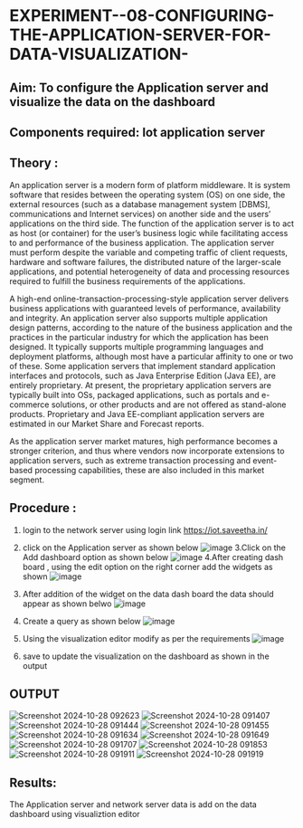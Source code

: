 # EXPERIMENT--08-CONFIGURING-THE-APPLICATION-SERVER-FOR-DATA-VISUALIZATION-
 
## Aim: To  configure  the Application server and visualize the data on the dashboard 
## Components required: Iot application server 
## Theory :
 An application server is a modern form of platform middleware. It is system software that resides between the operating system (OS) on one side, the external resources (such as a database management system [DBMS], communications and Internet services) on another side and the users’ applications on the third side. The function of the application server is to act as host (or container) for the user’s business logic while facilitating access to and performance of the business application. The application server must perform despite the variable and competing traffic of client requests, hardware and software failures, the distributed nature of the larger-scale applications, and potential heterogeneity of data and processing resources required to fulfill the business requirements of the applications.

A high-end online-transaction-processing-style application server delivers business applications with guaranteed levels of performance, availability and integrity. An application server also supports multiple application design patterns, according to the nature of the business application and the practices in the particular industry for which the application has been designed. It typically supports multiple programming languages and deployment platforms, although most have a particular affinity to one or two of these. Some application servers that implement standard application interfaces and protocols, such as Java Enterprise Edition (Java EE), are entirely proprietary. At present, the proprietary application servers are typically built into OSs, packaged applications, such as portals and e-commerce solutions, or other products and are not offered as stand-alone products. Proprietary and Java EE-compliant application servers are estimated in our Market Share and Forecast reports.

As the application server market matures, high performance becomes a stronger criterion, and thus where vendors now incorporate extensions to application servers, such as extreme transaction processing and event-based processing capabilities, these are also included in this market segment.
## Procedure :

 1. login to the network server using login link  https://iot.saveetha.in/
 2.  click on the Application server as shown below 
 ![image](https://github.com/vasanthkumarch/EXPERIMENT-07-CONFIGURING-NETWORK-SERVER-FOR-CONNECTING-GATEWAY-AND-END-NODE-/assets/36288975/47c2e08d-6598-4437-8b07-f213d6f3b8ac)
 3.Click on the Add dashboard option as shown below 
 ![image](https://github.com/vasanthkumarch/EXPERIMENT--08-CONFIGURING-THE-APPLICATION-SERVER-FOR-DATA-VISUALIZATION-/assets/36288975/8006c218-4cfd-48b8-b0f1-34fd29f0a181)
 4.After creating dash board , using the edit option on the right corner  add the widgets as shown 
 ![image](https://github.com/vasanthkumarch/EXPERIMENT--08-CONFIGURING-THE-APPLICATION-SERVER-FOR-DATA-VISUALIZATION-/assets/36288975/16621142-3281-4164-9927-65bf4e1ea13d)

5. After addition of the widget on the data dash board the data should appear as shown belwo 
 ![image](https://github.com/vasanthkumarch/EXPERIMENT--08-CONFIGURING-THE-APPLICATION-SERVER-FOR-DATA-VISUALIZATION-/assets/36288975/f9f02c5b-ae17-436f-be3a-17c5e66d63a0)
6. Create a query as shown below 
 ![image](https://github.com/vasanthkumarch/EXPERIMENT--08-CONFIGURING-THE-APPLICATION-SERVER-FOR-DATA-VISUALIZATION-/assets/36288975/ceead64a-e6a1-403d-864e-2526f8b39930)
7. Using the visualization editor modify as per the requirements 
 ![image](https://github.com/vasanthkumarch/EXPERIMENT--08-CONFIGURING-THE-APPLICATION-SERVER-FOR-DATA-VISUALIZATION-/assets/36288975/4becc339-c77e-4568-9b79-aeaed3734169)
8. save to update the visualization on the dashboard as shown in the output 


## OUTPUT 
 ![Screenshot 2024-10-28 092623](https://github.com/user-attachments/assets/0df293f6-5e07-4931-bf99-56cfde71a603)
![Screenshot 2024-10-28 091407](https://github.com/user-attachments/assets/a93bc9a3-93b4-4e55-b31b-36a6fdc1d7b8)
![Screenshot 2024-10-28 091444](https://github.com/user-attachments/assets/182b4104-bd6c-4de4-b6bd-5f68acb0819b)
![Screenshot 2024-10-28 091455](https://github.com/user-attachments/assets/4dad32e6-8723-4e22-bf46-43715dc1da95)
![Screenshot 2024-10-28 091634](https://github.com/user-attachments/assets/021a3464-71fc-467d-8c98-af10287d2b69)
![Screenshot 2024-10-28 091649](https://github.com/user-attachments/assets/a36046b0-f243-4a14-bcf5-9e3c3bdc1a83)
![Screenshot 2024-10-28 091707](https://github.com/user-attachments/assets/6d74b0f3-ca4c-4848-b754-37473408c7ed)
![Screenshot 2024-10-28 091853](https://github.com/user-attachments/assets/6ac160bf-a950-4d67-9354-183a36189e55)
![Screenshot 2024-10-28 091911](https://github.com/user-attachments/assets/7cf28755-acf6-4fa4-bee0-a6e8de18bd28)
![Screenshot 2024-10-28 091919](https://github.com/user-attachments/assets/68067813-5b47-4153-a0d5-174ddf892ba2)







## Results: 

  The Application  server and network server data is add on the data dashboard using visualiztion editor 
